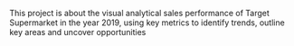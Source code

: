 This project is about the visual analytical sales performance of Target Supermarket in the year 2019, using key metrics to identify trends, outline key areas and uncover opportunities
